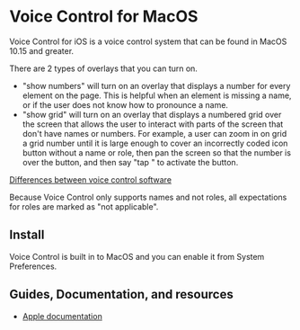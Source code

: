 # Voice Control for MacOS

Voice Control for iOS is a voice control system that can be found in MacOS 10.15 and greater.

There are 2 types of overlays that you can turn on.

* "show numbers" will turn on an overlay that displays a number for every element on the page. This is helpful when an element is missing a name, or if the user does not know how to pronounce a name.
* "show grid" will turn on an overlay that displays a numbered grid over the screen that allows the user to interact with parts of the screen that don't have names or numbers. For example, a user can zoom in on grid a grid number until it is large enough to cover an incorrectly coded icon button without a name or role, then pan the screen so that the number is over the button, and then say "tap <number>" to activate the button.

[Differences between voice control software](/learn/vc_differences)

Because Voice Control only supports names and not roles, all expectations for roles are marked as "not applicable".

## Install

Voice Control is built in to MacOS and you can enable it from System Preferences.

## Guides, Documentation, and resources

* [Apple documentation](https://support.apple.com/en-us/HT210539)
